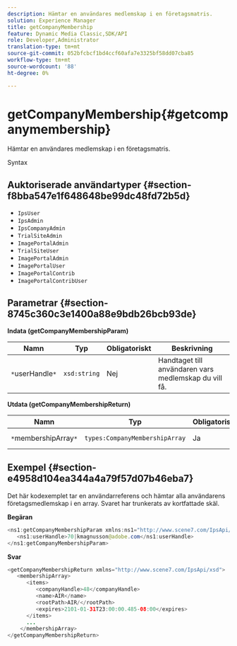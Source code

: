 ```yaml
---
description: Hämtar en användares medlemskap i en företagsmatris.
solution: Experience Manager
title: getCompanyMembership
feature: Dynamic Media Classic,SDK/API
role: Developer,Administrator
translation-type: tm+mt
source-git-commit: 052bfcbcf1bd4ccf60afa7e3325bf58dd07cba85
workflow-type: tm+mt
source-wordcount: '88'
ht-degree: 0%

---
```



# getCompanyMembership{#getcompanymembership}

Hämtar en användares medlemskap i en företagsmatris.

Syntax

## Auktoriserade användartyper {#section-f8bba547e1f648648be99dc48fd72b5d}

* `IpsUser`
* `IpsAdmin`
* `IpsCompanyAdmin`
* `TrialSiteAdmin`
* `ImagePortalAdmin`
* `TrialSiteUser`
* `ImagePortalAdmin`
* `ImagePortalUser`
* `ImagePortalContrib`
* `ImagePortalContribUser`

## Parametrar {#section-8745c360c3e1400a88e9bdb26bcb93de}

**Indata (getCompanyMembershipParam)**

| Namn | Typ | Obligatoriskt | Beskrivning |
|---|---|---|---|
| `*`userHandle`*` | `xsd:string` | Nej | Handtaget till användaren vars medlemskap du vill få. |

**Utdata (getCompanyMembershipReturn)**

| Namn | Typ | Obligatoriskt | Beskrivning |
|---|---|---|---|
| `*`membershipArray`*` | `types:CompanyMembershipArray` | Ja | En matris med företagsmedlemskap. |

## Exempel {#section-e4958d104ea344a4a79f57d07b46eba7}

Det här kodexemplet tar en användarreferens och hämtar alla användarens företagsmedlemskap i en array. Svaret har trunkerats av kortfattade skäl.

**Begäran**

```java
<ns1:getCompanyMembershipParam xmlns:ns1="http://www.scene7.com/IpsApi/xsd">
   <ns1:userHandle>70|kmagnusson@adobe.com</ns1:userHandle>
</ns1:getCompanyMembershipParam>
```

**Svar**

```java
<getCompanyMembershipReturn xmlns="http://www.scene7.com/IpsApi/xsd">
   <membershipArray>
      <items>
         <companyHandle>48</companyHandle>
         <name>AIR</name>
         <rootPath>AIR/</rootPath>
         <expires>2101-01-31T23:00:00.485-08:00</expires>
      </items>
      ...
    </membershipArray>
</getCompanyMembershipReturn>
```

